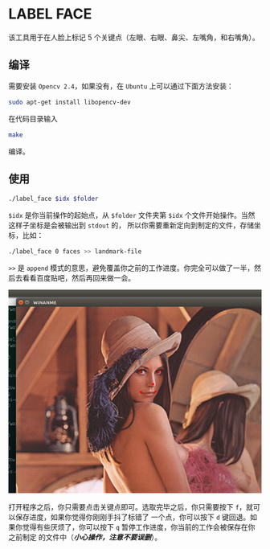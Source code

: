 LABEL FACE
==========

该工具用于在人脸上标记 5 个关键点（左眼、右眼、鼻尖、左嘴角，和右嘴角）。

## 编译
需要安装 `Opencv 2.4`，如果没有，在 `Ubuntu` 上可以通过下面方法安装：

```bash
sudo apt-get install libopencv-dev
```

在代码目录输入
```bash
make
```
编译。

## 使用

```bash
./label_face $idx $folder
```

`$idx` 是你当前操作的起始点，从 `$folder` 文件夹第 `$idx` 个文件开始操作。当然这样子坐标是会被输出到 `stdout` 的，
所以你需要重新定向到制定的文件，存储坐标，比如：

```bash
./label_face 0 faces >> landmark-file
```

`>>` 是 `append` 模式的意思，避免覆盖你之前的工作进度。你完全可以做了一半，然后去看看百度贴吧，然后再回来做一会。

![Example](pics/example-2.png)

打开程序之后，你只需要点击关键点即可。选取完毕之后，你只需要按下 `f`，就可以保存进度，如果你觉得你刚刚手抖了标错了
一个点，你可以按下 `d` 键回退。如果你觉得有些厌烦了，你可以按下 `q` 暂停工作进度，你当前的工作会被保存在你之前制定
的文件中（***小心操作，注意不要误删***）。

